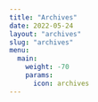 ```yaml
---
title: "Archives"
date: 2022-05-24
layout: "archives"
slug: "archives"
menu:
  main:
    weight: -70
    params:
      icon: archives
---
```

